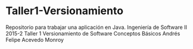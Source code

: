 # Taller1-Versionamiento
Repositorio para trabajar una aplicación en Java.
Ingeniería de Software II 2015-2
Taller 1
Versionamiento de Software
Conceptos Básicos
Andrés Felipe Acevedo Monroy
